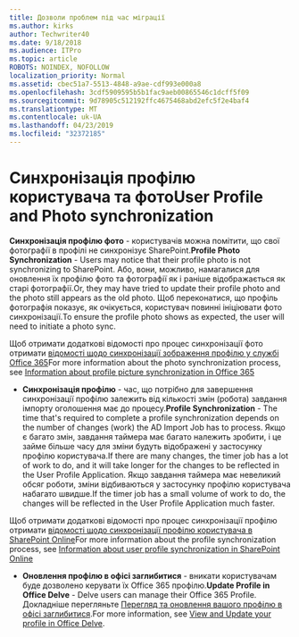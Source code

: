 ```yaml
---
title: Дозволи проблем під час міграції
ms.author: kirks
author: Techwriter40
ms.date: 9/18/2018
ms.audience: ITPro
ms.topic: article
ROBOTS: NOINDEX, NOFOLLOW
localization_priority: Normal
ms.assetid: cbec51a7-5513-4848-a9ae-cdf993e000a8
ms.openlocfilehash: 3cdf5909595b5b1fac9aeb00865546c1dcff5f09
ms.sourcegitcommit: 9d78905c512192ffc4675468abd2efc5f2e4baf4
ms.translationtype: MT
ms.contentlocale: uk-UA
ms.lasthandoff: 04/23/2019
ms.locfileid: "32372185"
---
```

# <a name="user-profile-and-photo-synchronization"></a><span data-ttu-id="4555c-102">Синхронізація профілю користувача та фото</span><span class="sxs-lookup"><span data-stu-id="4555c-102">User Profile and Photo synchronization</span></span>

 <span data-ttu-id="4555c-103">**Синхронізація профілю фото** - користувачів можна помітити, що свої фотографії в профілі не синхронізує SharePoint.</span><span class="sxs-lookup"><span data-stu-id="4555c-103">**Profile Photo Synchronization** - Users may notice that their profile photo is not synchronizing to SharePoint.</span></span> <span data-ttu-id="4555c-104">Або, вони, можливо, намагалися для оновлення їх профілю фото та фотографії як і раніше відображається як старі фотографії.</span><span class="sxs-lookup"><span data-stu-id="4555c-104">Or, they may have tried to update their profile photo and the photo still appears as the old photo.</span></span> <span data-ttu-id="4555c-105">Щоб переконатися, що профіль фотографія показує, як очікується, користувач повинні ініціювати фото синхронізації.</span><span class="sxs-lookup"><span data-stu-id="4555c-105">To ensure the profile photo shows as expected, the user will need to initiate a photo sync.</span></span> 
  
<span data-ttu-id="4555c-106">Щоб отримати додаткові відомості про процес синхронізації фото отримати [відомості щодо синхронізації зображення профілю у службі Office 365](https://go.microsoft.com/fwlink/?linkid=2022634)</span><span class="sxs-lookup"><span data-stu-id="4555c-106">For more information about the photo synchronization process, see [Information about profile picture synchronization in Office 365](https://go.microsoft.com/fwlink/?linkid=2022634)</span></span>
  
- <span data-ttu-id="4555c-107">**Синхронізація профілю** - час, що потрібно для завершення синхронізації профілю залежить від кількості змін (робота) завдання імпорту оголошення має до процесу.</span><span class="sxs-lookup"><span data-stu-id="4555c-107">**Profile Synchronization** - The time that's required to complete a profile synchronization depends on the number of changes (work) the AD Import Job has to process.</span></span> <span data-ttu-id="4555c-108">Якщо є багато змін, завдання таймера має багато належить зробити, і це займе більше часу для зміни будуть відображені у застосунку профілю користувача.</span><span class="sxs-lookup"><span data-stu-id="4555c-108">If there are many changes, the timer job has a lot of work to do, and it will take longer for the changes to be reflected in the User Profile Application.</span></span> <span data-ttu-id="4555c-109">Якщо завдання таймера має невеликий обсяг роботи, зміни відбиваються у застосунку профілю користувача набагато швидше.</span><span class="sxs-lookup"><span data-stu-id="4555c-109">If the timer job has a small volume of work to do, the changes will be reflected in the User Profile Application much faster.</span></span> 
  
<span data-ttu-id="4555c-110">Щоб отримати додаткові відомості про процес синхронізації профілю отримати [відомості щодо синхронізації профілю користувача в SharePoint Online](https://go.microsoft.com/fwlink/?linkid=2022639)</span><span class="sxs-lookup"><span data-stu-id="4555c-110">For more information about the profile synchronization process, see [Information about user profile synchronization in SharePoint Online](https://go.microsoft.com/fwlink/?linkid=2022639)</span></span>
    
- <span data-ttu-id="4555c-111">**Оновлення профілю в офісі заглибитися** - вникати користувачам буде дозволено керувати їх Office 365 профілю.</span><span class="sxs-lookup"><span data-stu-id="4555c-111">**Update Profile in Office Delve** - Delve users can manage their Office 365 Profile.</span></span> <span data-ttu-id="4555c-112">Докладніше перегляньте [Перегляд та оновлення вашого профілю в офісі заглибитися](https://support.office.com/article/View-and-update-your-profile-in-Office-Delve-4e84343b-eedf-45a1-aeb9-8627ccca14ba).</span><span class="sxs-lookup"><span data-stu-id="4555c-112">For more information, see [View and Update your profile in Office Delve](https://support.office.com/article/View-and-update-your-profile-in-Office-Delve-4e84343b-eedf-45a1-aeb9-8627ccca14ba).</span></span>
    

